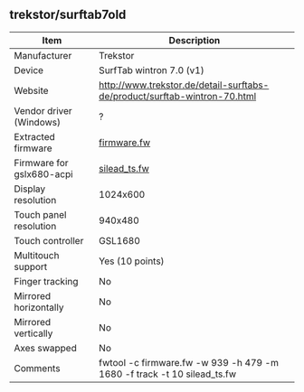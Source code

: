 trekstor/surftab7old
--------------------

| Item | Description |
|------|-------------|
| Manufacturer            | Trekstor                 |
| Device                  | SurfTab wintron 7.0 (v1) |
| Website                 | http://www.trekstor.de/detail-surftabs-de/product/surftab-wintron-70.html |
| Vendor driver (Windows) | ? |
| Extracted firmware      | [firmware.fw](firmware.fw) |
| Firmware for gslx680-acpi | [silead_ts.fw](silead_ts.fw) |
| Display resolution      | 1024x600 |
| Touch panel resolution  | 940x480 |
| Touch controller        | GSL1680 |
| Multitouch support      | Yes (10 points) |
| Finger tracking         | No |
| Mirrored horizontally   | No |
| Mirrored vertically     | No |
| Axes swapped            | No |
| Comments                | fwtool -c firmware.fw -w 939 -h 479 -m 1680 -f track -t 10 silead_ts.fw |
